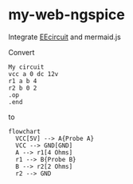 my-web-ngspice
==============
Integrate [EEcircuit](https://eecircuit.com/) and mermaid.js

Convert
```
My circuit
vcc a 0 dc 12v
r1 a b 4
r2 b 0 2
.op
.end
```
to
```mermaid
flowchart
  VCC[5V] --> A{Probe A}
  VCC --> GND[GND]
  A --> r1[4 Ohms]
  r1 --> B{Probe B}
  B --> r2[2 Ohms]
  r2 --> GND
```
